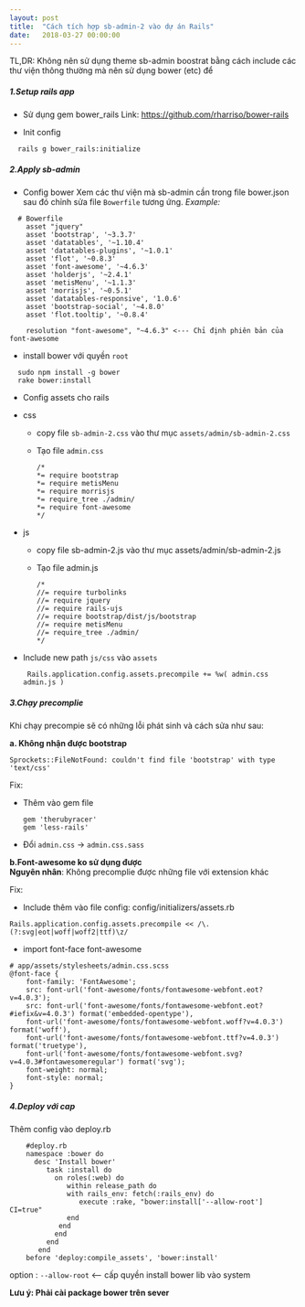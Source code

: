 ```yaml
---
layout: post
title:  "Cách tích hợp sb-admin-2 vào dự án Rails"
date:   2018-03-27 00:00:00
---
```

TL,DR: Không nên sử dụng theme sb-admin boostrat bằng cách include các thư viện thông thường mà nên sử dụng bower (etc) để 

##### 1.Setup rails app
- Sử dụng gem bower_rails
Link: https://github.com/rharriso/bower-rails

- Init config
```
  rails g bower_rails:initialize
```

##### 2.Apply sb-admin

- Config bower
 Xem các thư viện mà sb-admin cần trong file bower.json sau đó chỉnh sửa file `Bowerfile` tương ứng.
*Example:*
```
  # Bowerfile
    asset "jquery"
    asset 'bootstrap', '~3.3.7'
    asset 'datatables', '~1.10.4'
    asset 'datatables-plugins', '~1.0.1'
    asset 'flot', '~0.8.3'
    asset 'font-awesome', '~4.6.3'
    asset 'holderjs', '~2.4.1'
    asset 'metisMenu', '~1.1.3'
    asset 'morrisjs', '~0.5.1'
    asset 'datatables-responsive', '1.0.6'
    asset 'bootstrap-social', '~4.8.0'
    asset 'flot.tooltip', '~0.8.4'

    resolution "font-awesome", "~4.6.3" <--- Chỉ định phiên bản của font-awesome
```

- install bower với quyền `root  `

```
  sudo npm install -g bower
  rake bower:install
```

- Config assets cho rails
 + css
     * copy file `sb-admin-2.css` vào thư mục `assets/admin/sb-admin-2.css`
     * Tạo file `admin.css`

        ```
        /*
        *= require bootstrap
        *= require metisMenu
        *= require morrisjs
        *= require_tree ./admin/
        *= require font-awesome
        */
        ```

 + js
     * copy file sb-admin-2.js vào thư mục assets/admin/sb-admin-2.js
     * Tạo file admin.js

        ```
        /*
        //= require turbolinks
        //= require jquery
        //= require rails-ujs
        //= require bootstrap/dist/js/bootstrap
        //= require metisMenu
        //= require_tree ./admin/
        */
        ```

+ Include new path `js/css` vào `assets`

  ```
   Rails.application.config.assets.precompile += %w( admin.css admin.js )
  ```

##### 3.Chạy precomplie

 Khi chạy precompie sẽ có những lỗi phát sinh và cách sửa như sau:

**a. Không nhận được bootstrap**

    Sprockets::FileNotFound: couldn't find file 'bootstrap' with type 'text/css'

Fix:
 - Thêm vào gem file

    ```
    gem 'therubyracer'
    gem 'less-rails'
    ```

 - Đổi `admin.css` -> `admin.css.sass`

**b.Font-awesome ko sử dụng được**  
 **Nguyên nhân**: Không precomplie được những file với extension khác

Fix:
 - Include thêm vào file config:  config/initializers/assets.rb

 ```
 Rails.application.config.assets.precompile << /\.(?:svg|eot|woff|woff2|ttf)\z/
```

 - import font-face font-awesome

  ```
  # app/assets/stylesheets/admin.css.scss
  @font-face {
      font-family: 'FontAwesome';
      src: font-url('font-awesome/fonts/fontawesome-webfont.eot?v=4.0.3');
      src: font-url('font-awesome/fonts/fontawesome-webfont.eot?#iefix&v=4.0.3') format('embedded-opentype'),
      font-url('font-awesome/fonts/fontawesome-webfont.woff?v=4.0.3') format('woff'),
      font-url('font-awesome/fonts/fontawesome-webfont.ttf?v=4.0.3') format('truetype'),
      font-url('font-awesome/fonts/fontawesome-webfont.svg?v=4.0.3#fontawesomeregular') format('svg');
      font-weight: normal;
      font-style: normal;
  }
  ```

##### 4.Deploy với cap  
Thêm config vào deploy.rb

```
    #deploy.rb
    namespace :bower do
      desc 'Install bower'
         task :install do
           on roles(:web) do
              within release_path do
              with rails_env: fetch(:rails_env) do
                 execute :rake, "bower:install['--allow-root'] CI=true"
              end
            end
           end
         end
       end
    before 'deploy:compile_assets', 'bower:install'
```
option : `--allow-root` <-- cấp quyền install bower lib vào system

**Lưu ý: Phải cài package bower trên sever**
